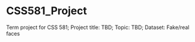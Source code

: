 # CSS581_Project
Term project for CSS 581;
Project title: TBD;
Topic: TBD;
Dataset: Fake/real faces
